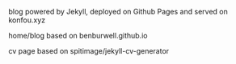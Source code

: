 blog powered by Jekyll, deployed on Github Pages and served on konfou.xyz

home/blog based on benburwell.github.io

cv page based on spitimage/jekyll-cv-generator
